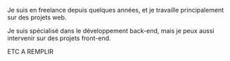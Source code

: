Je suis en freelance depuis quelques années, et je travaille principalement sur des projets web. 

Je suis spécialisé dans le développement back-end, mais je peux aussi intervenir sur des projets front-end. 

ETC A REMPLIR